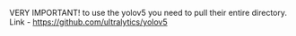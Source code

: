 VERY IMPORTANT!
to use the yolov5 you need to pull their entire directory.
Link - https://github.com/ultralytics/yolov5

